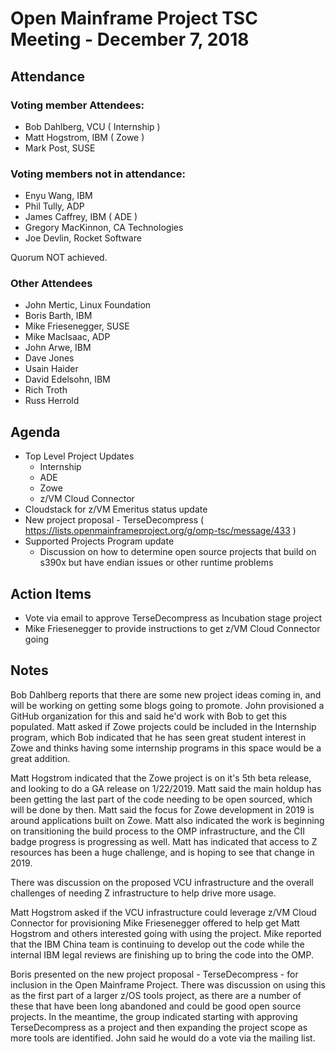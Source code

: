 # Open Mainframe Project TSC Meeting - December 7, 2018

## Attendance

### Voting member Attendees:

* Bob Dahlberg, VCU ( Internship )
* Matt Hogstrom, IBM ( Zowe )
* Mark Post, SUSE

### Voting members not in attendance:

* Enyu Wang, IBM
* Phil Tully, ADP
* James Caffrey, IBM ( ADE )
* Gregory MacKinnon, CA Technologies
* Joe Devlin, Rocket Software

Quorum NOT achieved.

### Other Attendees

* John Mertic, Linux Foundation
* Boris Barth, IBM
* Mike Friesenegger, SUSE
* Mike MacIsaac, ADP
* John Arwe, IBM
* Dave Jones
* Usain Haider
* David Edelsohn, IBM
* Rich Troth
* Russ Herrold

## Agenda

* Top Level Project Updates
  * Internship
  * ADE
  * Zowe
  * z/VM Cloud Connector
* Cloudstack for z/VM Emeritus status update
* New project proposal - TerseDecompress ( https://lists.openmainframeproject.org/g/omp-tsc/message/433 )
* Supported Projects Program update
  * Discussion on how to determine open source projects that build on s390x but have endian issues or other runtime problems

## Action Items

* Vote via email to approve TerseDecompress as Incubation stage project
* Mike Friesenegger to provide instructions to get z/VM Cloud Connector going

## Notes

Bob Dahlberg reports that there are some new project ideas coming in, and will be working on getting some blogs going to promote. John provisioned a GitHub organization for this and said he'd work with Bob to get this populated. Matt asked if Zowe projects could be included in the Internship program, which Bob indicated that he has seen great student interest in Zowe and thinks having some internship programs in this space would be a great addition.

Matt Hogstrom indicated that the Zowe project is on it's 5th beta release, and looking to do a GA release on 1/22/2019. Matt said the main holdup has been getting the last part of the code needing to be open sourced, which will be done by then. Matt said the focus for Zowe development in 2019 is around applications built on Zowe. Matt also indicated the work is beginning on transitioning the build process to the OMP infrastructure, and the CII badge progress is progressing as well. Matt has indicated that access to Z resources has been a huge challenge, and is hoping to see that change in 2019.

There was discussion on the proposed VCU infrastructure and the overall challenges of needing Z infrastructure to help drive more usage.

Matt Hogstrom asked if the VCU infrastructure could leverage z/VM Cloud Connector for provisioning
Mike Friesenegger offered to help get Matt Hogstrom and others interested going with using the project. Mike reported that the IBM China team is continuing to develop out the code while the internal IBM legal reviews are finishing up to bring the code into the OMP.

Boris presented on the new project proposal - TerseDecompress - for inclusion in the Open Mainframe Project. There was discussion on using this as the first part of a larger z/OS tools project, as there are a number of these that have been long abandoned and could be good open source projects. In the meantime, the group indicated starting with approving TerseDecompress as a project and then expanding the project scope as more tools are identified. John said he would do a vote via the mailing list.
